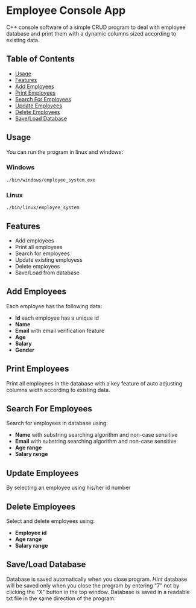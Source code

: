 # Employee Console App

C++ console software of a simple CRUD program to deal with employee database and print them with a dynamic columns sized according to existing data.

## Table of Contents

* [Usage](#usage)
* [Features](#features)
* [Add Employees](#add-employees)
* [Print Employees](#print-employees)
* [Search For Employees](#search-for-employees)
* [Update Employees](#update-employees)
* [Delete Employees](#delete-employees)
* [Save/Load Database](#save/load-database)

## Usage

You can run the program in linux and windows:

### Windows
`./bin/windows/employee_system.exe`

### Linux
`./bin/linux/employee_system`

## Features

- Add employees
- Print all employees
- Search for employees
- Update existing employess
- Delete employees
- Save/Load from database

## Add Employees

Each employee has the following data:
- **Id** each employee has a unique id
- **Name**
- **Email** with email verification feature
- **Age**
- **Salary**
- **Gender**

## Print Employees

Print all employees in the database with a key feature of auto adjusting columns width according to existing data.

## Search For Employees

Search for employees in database using:
- **Name** with substring searching algorithm and non-case sensitive
- **Email** with substring searching algorithm and non-case sensitive
- **Age range**
- **Salary range**

## Update Employees

By selecting an employee using his/her id number

## Delete Employees

Select and delete employees using:
- **Employee id**
- **Age range**
- **Salary range**

## Save/Load Database

Database is saved automatically when you close program.
*Hint* database will be saved only when you close the program by entering "7" not by clicking the "X" button in the top window.
Database is saved in a readable txt file in the same direction of the program.
